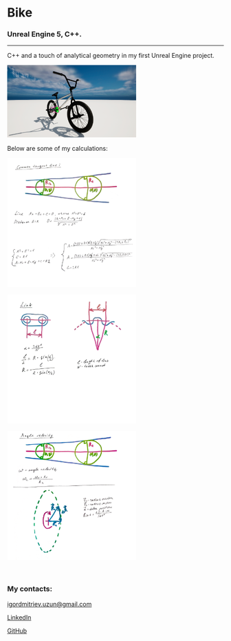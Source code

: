 <h1>
    <strong>
        Bike
    </strong>
</h1>   

<h3>
    <strong>
        Unreal Engine 5, C++. 
    </strong>
</h3>

<hr>
<p>
    C++ and a touch of analytical geometry in my first Unreal Engine project.
</p>

<p>
    <a href="https://www.linkedin.com/posts/igor-uzun_c-and-a-touch-of-analytical-geometry-in-activity-7149758719138996224-z5S_?utm_source=share&utm_medium=member_desktop">
        <img src="readme_img/Bmx.png" width="300"
             height="168" alt="Demo video">
    </a>
</p>

<p>
    Below are some of my calculations:
</p>
<p>
    <img src="readme_img/dis1.png" width="300"
         height="300 alt="Common tangent">
</p>
<p>
    <img src="readme_img/dis2.png" width="300"
         height="300 alt="Sprocket">
</p>
<p>
    <img src="readme_img/dis3.png" width="300"
         height="300 alt="Angular vlocity">
</p>

<br>
<h3><strong>My contacts:</strong></h3>
<p><a href="mailto:igordmitriev@gmail.com">igordmitriev.uzun@gmail.com</a></p>
<p><a href="https://www.linkedin.com/in/igor-uzun">LinkedIn</a></p>
<p><a href="https://www.github.com/Uzunig">GitHub</a></p>
